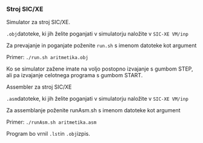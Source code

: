 ### Stroj SIC/XE

Simulator za stroj SIC/XE.

`.obj`datoteke, ki jih želite poganjati v simulatorju naložite v `SIC-XE VM/inp`

Za prevajanje in poganjate poženite `run.sh` s imenom datoteke kot argument

Primer:
`./run.sh aritmetika.obj`

Ko se simulator zažene imate na voljo postopno izvajanje s gumbom STEP, ali pa izvajanje celotnega programa s gumbom START. 


Assembler za stroj SIC/XE

```.asm```datoteke, ki jih želite poganjati v simulatorju naložite v `SIC-XE VM/inp`

Za assemblanje poženite runAsm.sh s imenom datoteke kot argument

Primer:
`./runAsm.sh aritmetika.asm`

Program bo vrnil `.lst`in `.obj`izpis.
